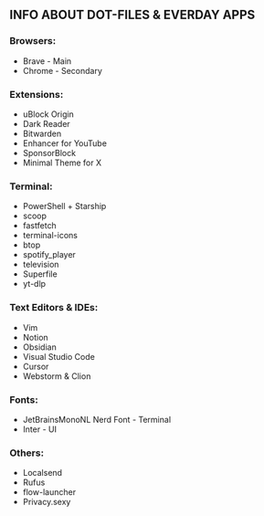 ## INFO ABOUT DOT-FILES & EVERDAY APPS 

### Browsers: 
- Brave - Main 
- Chrome - Secondary

### Extensions: 
- uBlock Origin
- Dark Reader 
- Bitwarden 
- Enhancer for YouTube
- SponsorBlock
- Minimal Theme for X

### Terminal: 
- PowerShell + Starship
- scoop
- fastfetch
- terminal-icons
- btop
- spotify_player
- television
- Superfile
- yt-dlp

### Text Editors & IDEs: 
- Vim 
- Notion 
- Obsidian 
- Visual Studio Code
- Cursor
- Webstorm & Clion

### Fonts: 
- JetBrainsMonoNL Nerd Font - Terminal 
- Inter - UI

### Others: 
- Localsend 
- Rufus
- flow-launcher
- Privacy.sexy


